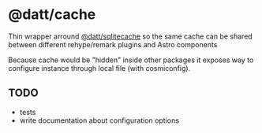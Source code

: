 # @datt/cache

Thin wrapper arround [@datt/sqlitecache](/packages/sqlitecache/) so the same cache can be shared between different rehype/remark plugins and Astro components

Because cache would be "hidden" inside other packages it exposes way to configure instance through local file (with cosmiconfig).

## TODO

- tests
- write documentation about configuration options
